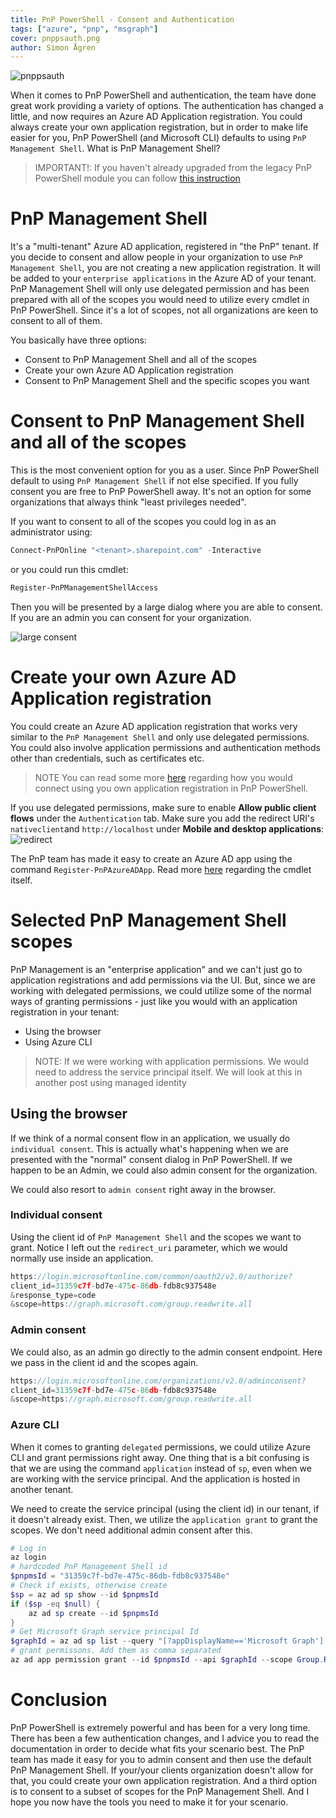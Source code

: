 ```yaml
---
title: PnP PowerShell - Consent and Authentication 
tags: ["azure", "pnp", "msgraph"]
cover: pnppsauth.png
author: Simon Ågren
---
```


![pnppsauth](./pnppsauth.png)

When it comes to PnP PowerShell and authentication, the team have done great work providing a variety of options. The authentication has changed a little, and now requires an Azure AD Application registration. You could always create your own application registration, but in order to make life easier for you, PnP PowerShell (and Microsoft CLI) defaults to using `PnP Management Shell`. What is PnP Management Shell?

> IMPORTANT!: If you haven't already upgraded from the legacy PnP PowerShell module you can follow  <a href="https://pnp.github.io/powershell/articles/installation.html" target="_blank">this instruction</a>

# PnP Management Shell
It's a "multi-tenant" Azure AD application, registered in "the PnP" tenant. If you decide to consent and allow people in your organization to use `PnP Management Shell`, you are not creating a new application registration. It will be added to your `enterprise applications` in the Azure AD of your tenant. PnP Management Shell will only use delegated permission and has been prepared with all of the scopes you would need to utilize every cmdlet in PnP PowerShell. 
Since it's a lot of scopes, not all organizations are keen to consent to all of them. 

You basically have three options:
- Consent to PnP Management Shell and all of the scopes
- Create your own Azure AD Application registration
- Consent to PnP Management Shell and the specific scopes you want

# Consent to PnP Management Shell and all of the scopes
This is the most convenient option for you as a user. Since PnP PowerShell default to using `PnP Management Shell` if not else specified. If you fully consent you are free to PnP PowerShell away. It's not an option for some organizations that always think "least privileges needed".

If you want to consent to all of the scopes you could log in as an administrator using:
```powershell
Connect-PnPOnline "<tenant>.sharepoint.com" -Interactive
```
or you could run this cmdlet:
```powershell
Register-PnPManagementShellAccess
```
Then you will be presented by a large dialog where you are able to consent. If you are an admin you can consent for your organization.

![large consent](./bigconsent.png)

# Create your own Azure AD Application registration
You could create an Azure AD application registration that works very similar to the `PnP Management Shell` and only use delegated permissions. You could also involve application permissions and authentication methods other than credentials, such as certificates etc. 

> NOTE
> You can read some more <a href="https://pnp.github.io/powershell/articles/auhtentication.html" target="_blank">here</a> regarding how you would connect using you own application registration in PnP PowerShell.

If you use delegated permissions, make sure to enable **Allow public client flows** under the `Authentication` tab. Make sure you add the redirect URI's `nativeclient`and `http://localhost` under **Mobile and desktop applications**:
![redirect](./redirect.png) 

The PnP team has made it easy to create an Azure AD app using the command `Register-PnPAzureADApp`. Read more <a href="https://docs.microsoft.com/en-us/powershell/module/sharepoint-pnp/register-pnpazureadapp?view=sharepoint-ps
" target="_blank">here</a> regarding the cmdlet itself.


# Selected PnP Management Shell scopes
PnP Management is an "enterprise application" and we can't just go to application registrations and add permissions via the UI. But, since we are working with delegated permissions, we could utilize some of the normal ways of granting permissions - just like you would with an application registration in your tenant:
 - Using the browser
 - Using Azure CLI

> NOTE:
> If we were working with application permissions. We would need to address the service principal itself. We will look at this in another post using managed identity 

## Using the browser
If we think of a normal consent flow in an application, we usually do `individual consent`. This is actually what's happening when we are presented with the "normal" consent dialog in PnP PowerShell. If we happen to be an Admin, we could also admin consent for the organization.

We could also resort to `admin consent` right away in the browser.

### Individual consent
Using the client id of `PnP Management Shell` and the scopes we want to grant. Notice I left out the `redirect_uri` parameter, which we would normally use inside an application.

```typescript
https://login.microsoftonline.com/common/oauth2/v2.0/authorize?
client_id=31359c7f-bd7e-475c-86db-fdb8c937548e
&response_type=code
&scope=https://graph.microsoft.com/group.readwrite.all
```

### Admin consent
We could also, as an admin go directly to the admin consent endpoint. Here we pass in the client id and the scopes again.

```typescript
https://login.microsoftonline.com/organizations/v2.0/adminconsent?
client_id=31359c7f-bd7e-475c-86db-fdb8c937548e
&scope=https://graph.microsoft.com/group.readwrite.all
```

### Azure CLI
When it comes to granting `delegated` permissions, we could utilize Azure CLI and grant permissions right away. One thing that is a bit confusing is that we are using the command `application` instead of `sp`, even when we are working with the service principal. And the application is hosted in another tenant. 

We need to create the service principal (using the client id) in our tenant, if it doesn't already exist. Then, we utilize the `application grant` to grant the scopes. We don't need additional admin consent after this.

```powershell
# Log in
az login
# hardcoded PnP Management Shell id
$pnpmsId = "31359c7f-bd7e-475c-86db-fdb8c937548e"
# Check if exists, otherwise create
$sp = az ad sp show --id $pnpmsId
if ($sp -eq $null) {
    az ad sp create --id $pnpmsId
}
# Get Microsoft Graph service principal Id
$graphId = az ad sp list --query "[?appDisplayName=='Microsoft Graph'].appId | [0]" --all
# grant permissons. Add them as comma separated 
az ad app permission grant --id $pnpmsId --api $graphId --scope Group.ReadWrite.All
```


# Conclusion
PnP PowerShell is extremely powerful and has been for a very long time. There has been a few authentication changes, and I advice you to read the documentation in order to decide what fits your scenario best. 
The PnP team has made it easy for you to admin consent and then use the default PnP Management Shell. If your/your clients organization doesn't allow for that, you could create your own application registration. And a third option is to consent to a subset of scopes for the PnP Management Shell. And I hope you now have the tools you need to make it for your scenario.